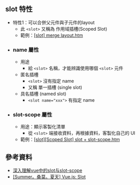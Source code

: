 ## slot 特性
- 特性1：可以合併父元件與子元件的layout
  - 此 ```<slot>``` 又稱為 作用域插槽(Scoped Slot)
  - 範例：[[slot] merge layout.htm](../topics/%5Bslot%5D%20merge%20layout.htm)
- ### name 屬性
  - 用途
    - 給 ```<slot>``` 名稱，才能辨識使用哪個 ```<slot>``` 元件
  - 匿名插槽
    - ```<slot>``` 沒有指定 name
    - 又稱 單一插槽 (single slot)
  - 具名插槽 (named slot)
    - ```<slot name="xxx">``` 有指定 name
- ### slot-scope 屬性
  - 用途：顯示客製化清單
    - 從 ```<slot>``` 端接收資料，再根據資料，客製化自己的 UI
  - 範例：[[slot][Scoped Slot] slot + slot-scope.htm](../topics/%5Bslot%5D%5BScoped%20Slot%5D%20slot%20+%20slot-scope.htm)


## 參考資料
- [深入理解vue中的slot与slot-scope](https://juejin.im/post/5a69ece0f265da3e5a5777ed)
- [[Summer。桑莫。夏天] Vue.js: Slot](https://cythilya.github.io/2017/10/11/vue-component-slot/)
